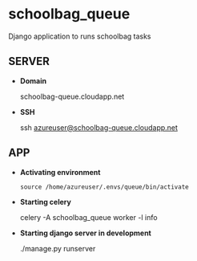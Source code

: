 # schoolbag_queue
Django application to runs schoolbag tasks

## SERVER
  * **Domain**
  
    schoolbag-queue.cloudapp.net
    
  * **SSH**
  
    ssh azureuser@schoolbag-queue.cloudapp.net
    
    
## APP
  * **Activating environment**
  
    `source /home/azureuser/.envs/queue/bin/activate`
    
  * **Starting celery**
  
    celery -A schoolbag_queue worker -l info
    
  * **Starting django server in development**
  
    ./manage.py runserver
  
